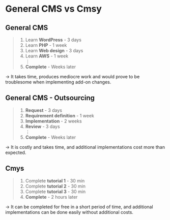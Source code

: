 # General CMS vs Cmsy
## General CMS
> 1. Learn **WordPress** - 3 days
> 2. Learn **PHP** - 1 week
> 3. Learn **Web design** - 3 days
> 4. Learn **AWS** - 1 week  
> ⋮
> 100. **Complete** - Weeks later

→ It takes time, produces mediocre work and would prove to be troublesome when implementing add-on changes.

## General CMS - Outsourcing
> 1. **Request** - 3 days
> 2. **Requirement definition** - 1 week
> 3. **Implementation** - 2 weeks
> 4. **Review** - 3 days  
> ⋮
> 20. **Complete** - Weeks later

→ It is costly and takes time, and additional implementations cost more than expected.

## Cmys
> 1. Complete **tutorial 1** - 30 min
> 2. Complete **tutorial 2** - 30 min
> 3. Complete **tutorial 3** - 30 min
> 4. **Complete** - 2 hours later

→ It can be completed for free in a short period of time, and additional implementations can be done easily without additional costs.
